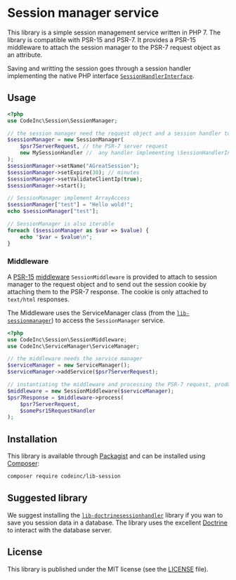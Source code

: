 # Session manager service
This library is a simple session management service written in PHP 7. The library is compatible with PSR-15 and PSR-7. It provides a PSR-15 middleware to attach the session manager to the PSR-7 request object as an attribute. 

Saving and writting the session goes through a session handler implementing the native PHP interface [`SessionHandlerInterface`](http://php.net/manual/en/class.sessionhandlerinterface.php).

## Usage 
```php
<?php
use CodeInc\Session\SessionManager;

// the session manager need the request object and a session handler to start
$sessionManager = new SessionManager(
	$psr7ServerRequest, // the PSR-7 server request 
	new MySessionHandler //  any handler implementing \SessionHandlerInterface
);
$sessionManager->setName("AGreatSession");
$sessionManager->setExpire(30); // minutes
$sessionManager->setValidateClientIp(true);
$sessionManager->start();

// SessionManager implement ArrayAccess 
$sessionManager["test"] = "Hello wold!";
echo $sessionManager["test"];

// SessionManager is also iterable
foreach ($sessionManager as $var => $value) {
	echo "$var = $value\n";
}
```

### Middleware
A [PSR-15](https://www.php-fig.org/psr/psr-15/) [middleware](https://www.php-fig.org/psr/psr-15/#22-psrhttpservermiddlewareinterface) `SessionMiddleware` is provided to attach to session manager to the request object and to send out the session cookie by attaching them to the PSR-7 response. The cookie is only attached to `text/html` responses. 

The Middleware uses the ServiceManager class (from the [`lib-sessionmanager`](https://github.com/CodeIncHq/lib-servicemanager)) to access the `SessionManager` service. 
 
```php
<?php
use CodeInc\Session\SessionMiddleware;
use CodeInc\ServiceManager\ServiceManager;

// the middleware needs the service manager 
$serviceManager = new ServiceManager();
$serviceManager->addService($psr7ServerRequest);

// instantiating the middleware and processing the PSR-7 request, producing a PSR-7 response
$middleware = new SessionMiddleware($serviceManager);
$psr7Response = $middleware->process(
	$psr7ServerRequest, 
	$somePsr15RequestHandler
);
```

## Installation
This library is available through [Packagist](https://packagist.org/packages/codeinc/lib-session) and can be installed using [Composer](https://getcomposer.org/): 

```bash
composer require codeinc/lib-session
```

## Suggested library

We suggest installing the [`lib-doctrinesessionhandler`](https://github.com/CodeIncHQ/lib-doctrinesessionhandler) library if you wan to save you session data in a database. The library uses the excellent [Doctrine](http://www.doctrine-project.org/) to interact with the database server.

## License
This library is published under the MIT license (see the [LICENSE](LICENSE) file). 

